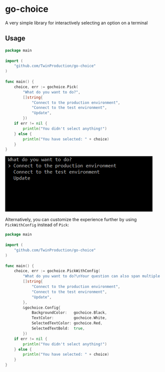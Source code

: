 # go-choice

A very simple library for interactively selecting an option on a terminal 


## Usage

```go
package main

import (
	"github.com/TwinProduction/go-choice"
)

func main() {
	choice, err := gochoice.Pick(
		"What do you want to do?",
		[]string{
			"Connect to the production environment",
			"Connect to the test environment",
			"Update",
		})
	if err != nil {
		println("You didn't select anything!")
	} else {
		println("You have selected: " + choice)
	}
}
```

![example](assets/example.gif)

Alternatively, you can customize the experience further by using `PickWithConfig` instead of `Pick`:

```go
package main

import (
	"github.com/TwinProduction/go-choice"
)

func main() {
	choice, err := gochoice.PickWithConfig(
		"What do you want to do?\nYour question can also span multiple lines",
		[]string{
			"Connect to the production environment",
			"Connect to the test environment",
			"Update",
		},
		&gochoice.Config{
			BackgroundColor:   gochoice.Black,
			TextColor:         gochoice.White,
			SelectedTextColor: gochoice.Red,
			SelectedTextBold:  true,
		})
	if err != nil {
		println("You didn't select anything!")
	} else {
		println("You have selected: " + choice)
	}
}
```
